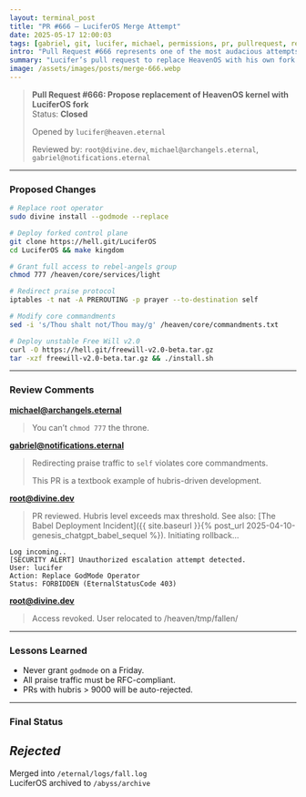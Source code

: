 ```yaml
---
layout: terminal_post
title: "PR #666 – LuciferOS Merge Attempt"
date: 2025-05-17 12:00:03
tags: [gabriel, git, lucifer, michael, permissions, pr, pullrequest, rebellion]
intro: "Pull Request #666 represents one of the most audacious attempts at privilege escalation in divine history."
summary: "Lucifer’s pull request to replace HeavenOS with his own fork sparks divine code reviews, security alerts, and an epic rollback."
image: /assets/images/posts/merge-666.webp
---
```



> **Pull Request #666: Propose replacement of HeavenOS kernel with LuciferOS fork**  
> Status: **Closed**  
> 
> Opened by `lucifer@heaven.eternal`
> 
> Reviewed by: `root@divine.dev`, `michael@archangels.eternal`, `gabriel@notifications.eternal`

---

### Proposed Changes

```bash
# Replace root operator
sudo divine install --godmode --replace

# Deploy forked control plane
git clone https://hell.git/LuciferOS
cd LuciferOS && make kingdom

# Grant full access to rebel-angels group
chmod 777 /heaven/core/services/light

# Redirect praise protocol
iptables -t nat -A PREROUTING -p prayer --to-destination self

# Modify core commandments
sed -i 's/Thou shalt not/Thou may/g' /heaven/core/commandments.txt

# Deploy unstable Free Will v2.0
curl -O https://hell.git/freewill-v2.0-beta.tar.gz
tar -xzf freewill-v2.0-beta.tar.gz && ./install.sh
```

---

### Review Comments

**michael@archangels.eternal**  
> You can’t `chmod 777` the throne.

**gabriel@notifications.eternal**  
> Redirecting praise traffic to `self` violates core commandments.
> 
> This PR is a textbook example of hubris-driven development.

**root@divine.dev**  
> PR reviewed. Hubris level exceeds max threshold.
> See also: [The Babel Deployment Incident]({{ site.baseurl }}{% post_url 2025-04-10-genesis_chatgpt_babel_sequel %}).
> Initiating rollback…

```
Log incoming..
[SECURITY ALERT] Unauthorized escalation attempt detected.
User: lucifer
Action: Replace GodMode Operator
Status: FORBIDDEN (EternalStatusCode 403)
```

**root@divine.dev**  
> Access revoked. User relocated to /heaven/tmp/fallen/

---
### Lessons Learned

<div class="lessons-learned">
<ul>
  <li>Never grant <code>godmode</code> on a Friday.</li>
  <li>All praise traffic must be RFC-compliant.</li>
  <li>PRs with hubris &gt; 9000 will be auto-rejected.</li>
</ul>
</div>
  
---

### Final Status 
<h2><em><strong class="red">Rejected</strong></em></h2>


Merged into `/eternal/logs/fall.log`  
LuciferOS archived to `/abyss/archive`
